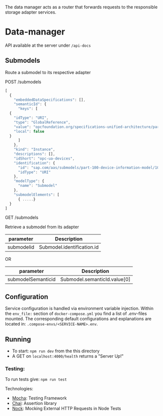The data manager acts as a router that forwards requests to the responsible storage adapter services.

# Data-manager

API available at the server under `/api-docs`


## Submodels
Route a submodel to its respective adapter


POST /submodels

```javascript
[
  {
    "embeddedDataSpecifications": [],
    "semanticId": {
      "keys": [
  {
    "idType": "URI",
    "type": "GlobalReference",
    "value": "opcfoundation.org/specifications-unified-architecture/part-100-device-information-model/",
    "local": false
  }
      ]
    },
    "kind": "Instance",
    "descriptions": [],
    "idShort": "opc-ua-devices",
    "identification": {
      "id": "sap.com/aas/submodels/part-100-device-information-model/10JF-1234-Jf14-PP22",
      "idType": "URI"
    },
    "modelType": {
      "name": "Submodel"
    },
    "submodelElements": [
      { .....}
  }
]
```


GET /submodels

Retrieve a submodel from its adapter

|   parameter         |      Description                 |
|   :-------:         | :-------------------:            |
|   submodelid        |  Submodel.identification.id      |

OR

|   parameter         |      Description                 |
|   :-------:         | :-------------------:            |
|  submodelSemanticid |  Submodel.semanticId.value[0]    |







## Configuration
Service configuration is handled via environment variable injection. Within the `env_file:` section of `docker-compose.yml` you find a list of _.env_-files mounted. The corresponding default configurations and explanations are located in: `.compose-envs/<SERVICE-NAME>.env`.

## Running

- To start: `npm run dev` from the this directory
- A GET on `localhost:4000/health` returns a "Server Up!"


### Testing:

To run tests give:
`npm run test`

Technologies:
- [Mocha](https://mochajs.org/): Testing Framework
- [Chai](https://www.chaijs.com/): Assertion library
- [Nock](https://github.com/nock/nock): Mocking External HTTP Requests in Node Tests
